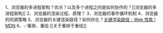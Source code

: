 1、浏览器的多进程架构？优点？以及多个进程之间是如何协作的？[[浏览器的多进程架构]]
2、浏览器的渲染过程、原理？
3、浏览器的事件循环机制
4、浏览器的同源策略
5、浏览器的关键渲染路径？如何优化？[关键渲染路径 - Web 性能 | MDN](https://developer.mozilla.org/zh-CN/docs/Web/Performance/Critical_rendering_path)
6、✅重排、重绘 [[关于重排于重绘]]
